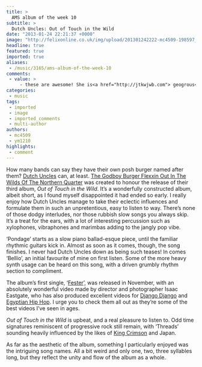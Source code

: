 ```yaml
---
title: >
  AMS album of the week 10
subtitle: >
  Dutch Uncles: Out of Touch in the Wild
date: "2013-01-24 22:21:37 +0000"
image: "http://felixonline.co.uk/img/upload/201301242222-mc4509-198597_10151109398769232_868641925_n.jpg"
headline: true
featured: true
imported: true
aliases:
 - /music/3165/ams-album-of-the-week-10
comments:
 - value: >
     - these are awesome! She is<a href="http://jtkwjwb.com"> geogrous</a> and so are these portrait! And she totally does not look like that cat is giving her ANY trouble totally casual haha!
categories:
 - music
tags:
 - imported
 - image
 - imported_comments
 - multi-author
authors:
 - mc4509
 - ym1210
highlights:
 - comment
---
```


How many bands can say they have their own posh burger named after them? [Dutch Uncles](http://dutchuncles.co.uk/) can, at least. [The Godboy Burger Flexxin Out In The Wilds Of The Northern Quarter](http://dummymag.com/features/2013/01/16/you-ll-like-dutch-uncles-new-band-merch-because-you-can-eat-it/) was created to honour the release of their third album, _Out of Touch in the Wild_. It’s a wonderfully constructed album, albeit short, as I found myself disappointed it had ended so early. I really enjoy how Dutch Uncles manage to take their eclectic influences and formulate them in such an unpretentious, easy to listen to way. There’s none of those dodgy interludes, nor those rubbish slow songs you always skip. It’s a treat for the ears, with a lot of interesting percussion such as xylophones, vibraphones and marimbas adding to the jangly pop vibe.

‘Pondage’ starts as a slow piano ballad-esque piece, until the familiar rhythmic guitars kick in. Almost as soon as it comes, though, the song finishes. I never had Dutch Uncles down as being such teases! In comes ‘Bellio’, an initial favourite of mine on first listen. Some of the more heavy synth usage can be heard on this song, with a driven grumbly rhythm section to compliment.

The album’s first single, ‘[Fester](http://www.youtube.com/watch?v=Q2Caeg1FMCo)’, was released in November, with an absolutely wonderful video made by director and photographer Isaac Eastgate, who has also produced excellent videos for [Django Django](http://www.djangodjango.co.uk/) and [Egyptian Hip Hop](http://www.myspace.com/egyptianhiphop). I urge you to check them all out as they’re some of the best videos I’ve seen in ages.

_Out of Touch in the Wild_ is upbeat, and a real pleasure to listen to. Odd time signatures reminiscent of progressive rock still remain, with ‘Threads’ sounding heavily influenced by the likes of [King Crimson](http://www.king-crimson.com/) and Japan.

As far as the aesthetic of the album, something I particularly enjoyed was the intriguing song names. All a bit weird and only one, two, three syllables long, but they reflect the unity and flow of the album as a whole.
